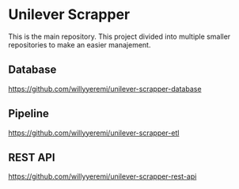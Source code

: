 # Unilever Scrapper
This is the main repository. This project divided into multiple smaller repositories to make an easier manajement.

## Database
https://github.com/willyyeremi/unilever-scrapper-database

## Pipeline
https://github.com/willyyeremi/unilever-scrapper-etl

## REST API
https://github.com/willyyeremi/unilever-scrapper-rest-api